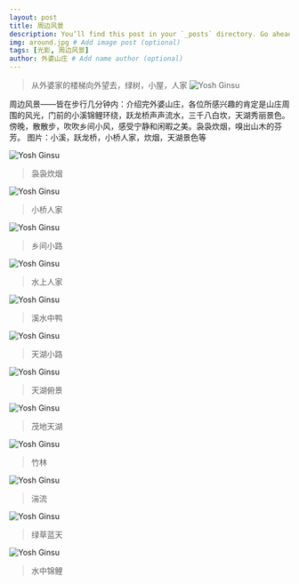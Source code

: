 ```yaml
---
layout: post
title: 周边风景
description: You’ll find this post in your `_posts` directory. Go ahead and edit it and re-build the site to see your changes. # Add post description (optional)
img: around.jpg # Add image post (optional)
tags: [光影, 周边风景]
author: 外婆山庄 # Add name author (optional)
---
```

>从外婆家的楼梯向外望去，绿树，小屋，人家
![Yosh Ginsu]({{site.baseurl}}/assets/img/around.jpg)

周边风景——皆在步行几分钟内：介绍完外婆山庄，各位所感兴趣的肯定是山庄周围的风光，门前的小溪锦鲤环绕，跃龙桥声声流水，三千八白坎，天湖秀丽景色。
傍晚，散散步，吹吹乡间小风，感受宁静和闲暇之美。袅袅炊烟，嗅出山木的芬芳。
图片：小溪，跃龙桥，小桥人家，炊烟，天湖景色等

![Yosh Ginsu]({{site.baseurl}}/assets/img/around19.jpg)
>袅袅炊烟
>

![Yosh Ginsu]({{site.baseurl}}/assets/img/around6.jpg)
>小桥人家
>

![Yosh Ginsu]({{site.baseurl}}/assets/img/around11.jpg)
>乡间小路
>

![Yosh Ginsu]({{site.baseurl}}/assets/img/around1.jpg)
>水上人家
>

![Yosh Ginsu]({{site.baseurl}}/assets/img/around12.jpg)
>溪水中鸭
>

![Yosh Ginsu]({{site.baseurl}}/assets/img/around16.jpg)
>天湖小路
>

![Yosh Ginsu]({{site.baseurl}}/assets/img/around18.jpg)
>天湖俯景
>

![Yosh Ginsu]({{site.baseurl}}/assets/img/around17.jpg)
>茂地天湖
>

![Yosh Ginsu]({{site.baseurl}}/assets/img/around21.jpg)
>竹林
>

![Yosh Ginsu]({{site.baseurl}}/assets/img/around24.jpg)
>湍流
>

![Yosh Ginsu]({{site.baseurl}}/assets/img/around26.jpg)
>绿草蓝天
>

![Yosh Ginsu]({{site.baseurl}}/assets/img/shanzhuang3.jpg)
>水中锦鲤
>

